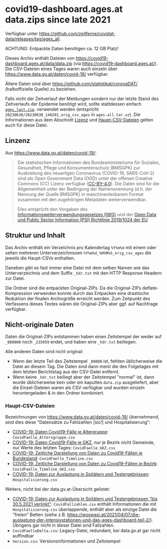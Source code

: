 # covid19-dashboard.ages.at data.zips since late 2021

Verfügbar unter <https://github.com/zeitferne/covidat-data/releases/tag/ages_all>.

ACHTUNG: Entpackte Daten benötigen ca. 12 GB Platz!

Dieses Archiv enthält Dateien von https://covid19-dashboard.ages.at/data/data.zip
(via https://covid19-dashboard.ages.at/). Die CSV-Dateien eines Tages
waren auch einzeln über <https://www.data.gv.at/daten/covid-19/> verfügbar.

Ältere Daten sind über <https://github.com/statistikat/coronaDAT/>
(halboffizielle Quelle) zu beziehen.

Falls nicht der Zeitverlauf der Meldungen sondern nur der letzte Stand des
Zeitverlaufs der Epidemie benötigt wird, sollte stattdessen einfach
[`ages_last.zip`](./ages_last.zip).
verwendet werden (entspricht `20230630/20230630_140201_orig_csv_ages` in `ages-all.tar.xz`).
Die Informationen aus dem Abschnitt [Lizenz](#linzenz) und
[Haupt-CSV-Dateien](#haupt-csv-dateien) gelten auch für diese Datei.

## Linzenz

Aus <https://www.data.gv.at/daten/covid-19/>:

> Die statistischen Informationen des Bundesministeriums für Soziales, Gesundheit, Pflege und Konsumentenschutz (BMSGPK) zur Ausbreitung des neuartigen Coronavirus (COVID-19, SARS-CoV-2) sind als Open Government Data (OGD) unter der offenen Creative Commons (CC) Lizenz verfügbar ([CC-BY-4.0](https://creativecommons.org/licenses/by/4.0/deed.de)). Die Daten sind für die Allgemeinheit unter der Bedingung der Namensnennung (d.h. der Nennung der Quelle BMSGPK) in maschinenlesbarem Format zusammen mit den zugehörigen Metadaten weiterverwendbar.
>
> Dies entspricht den Vorgaben des [Informationsweiterverwendungsgesetzes (IWG)](https://www.ris.bka.gv.at/GeltendeFassung.wxe?Abfrage=Bundesnormen&Gesetzesnummer=20004375) und der [Open Data und Public Sector Information (PSI) Richtlinie 2019/1024 der EU](https://eur-lex.europa.eu/eli/dir/2019/1024/oj?eliuri=eli:dir:2019:1024:oj).

## Struktur und Inhalt

Das Archiv enthält ein Verzeichnis pro Kalendertag `%Y%m%d` mit einem oder selten mehreren Unterverzeichnissen `%Y%m%d_%H%M%S_orig_csv_ages`
die jeweils die Haupt-CSVs enthalten.

Daneben gibt es fast immer eine Datei mit dem selben Namen wie das Unterverzeichnis und dem Suffix `_hdr.txt` mit den HTTP Response Headern
zur Datei.

Die Ordner sind die entpackten Original-ZIPs. Da die Original-ZIPs deflate-Kompression verwenden konnte durch das Entpacken eine drastische
Reduktion der finalen Archivgröße erreicht werden. Zum Zeitpunkt des Verfassens dieses Textes wären die Original-ZIPs aber ggf. auf Nachfrage
verfügbar.

## Nicht-originale Daten

Daten die Original-ZIPs entstammen haben einen Zeitstempel der weder auf `_000000` noch `_235959` endet, und haben eine `_hdr.txt` beiliegen.

Alle anderen Daten sind nicht original:

* Wenn der letzte Teil des Zeitstempel `_00000` ist, fehlten üblicherweise die Datei an diesem Tag. Die Daten sind dann meist die des Folgetages mit dem
  letzten Berichtstag aus der CSV-Datei entfernt.
* Wenn keine `_hdr.txt` beiliegt aber der Zeitstempel "normal" ist, dann wurde üblicherweise kein oder ein kaputtes `data.zip` ausgeliefert, aber die
  Einzel-Dateien waren als CSV verfügbar und wurden einzeln heruntergeladen & in den Ordner kombiniert.

### Haupt-CSV-Dateien

Bezeichnungen von <https://www.data.gv.at/daten/covid-19/> übernehmend, sind dies diese "Datensätze zu Fahlzahlen \[sic!] und Hospitalisierung":

* [COVID-19: Daten Covid19-Fälle je Altergruppe](https://www.data.gv.at/katalog/dataset/3765ed62-0f9d-49ad-83b0-1405ed833108): `CovidFaelle_Altersgruppe.csv`
* [COVID-19: Daten Covid19-Fälle je GKZ](https://www.data.gv.at/katalog/dataset/2f6649b6-2b2d-49a9-ab31-6c7e43728001), nur je Bezirk nicht Gemeinde, nur Werte des letzten Tages: `CovidFaelle_GKZ.csv`
* [COVID-19: Zeitliche Darstellung von Daten zu Covid19-Fällen je Bundesland](https://www.data.gv.at/katalog/dataset/ef8e980b-9644-45d8-b0e9-c6aaf0eff0c0): `CovidFaelle_Timeline.csv`
* [COVID-19: Zeitliche Darstellung von Daten zu Covid19-Fällen je Bezirk](https://www.data.gv.at/katalog/dataset/4b71eb3d-7d55-4967-b80d-91a3f220b60c): `CovidFaelle_Timeline_GKZ.csv`
* [COVID-19: Daten zur Auslastung in Spitälern und Testergebnissen](https://www.data.gv.at/katalog/dataset/846448a5-a26e-4297-ac08-ad7040af20f1): `Hospitalisierung.csv`

Weiters, nicht bei der data.gv.at-Übersicht gelistet:

* [COVID-19: Daten zur Auslastung in Spitälern und Testergebnissen "bis 30.5.2021 verlinkt"](https://www.data.gv.at/katalog/dataset/846448a5-a26e-4297-ac08-ad7040af20f1): `CovidFallzahlen.csv` enthält Informationen die mit `Hospitalisierung.csv` überlappende, enthält aber als einzige Datei die "freien" Betten (siehe z.B. https://woswasi.at/2021/04/07/die-auslastung-der-intensivstationen-und-das-ages-dashboard-teil-2/).
  Übrigens gar nicht in dieser Datei sind Fallzahlen.
* `CovidFaelleDelta.csv`: Legacy-Datei, redundant, bei data.gv.at gar nicht auffindbar
* `Version.csv`: Versionsinformationen und Zeitstempel
